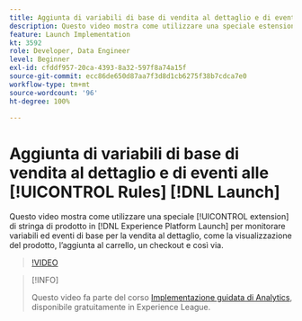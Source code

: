 ```yaml
---
title: Aggiunta di variabili di base di vendita al dettaglio e di eventi alle regole di Launch
description: Questo video mostra come utilizzare una speciale estensione di stringa di prodotto in Launch per monitorare variabili ed eventi di base per la vendita al dettaglio, come la visualizzazione del prodotto, l’aggiunta al carrello, un checkout e così via.
feature: Launch Implementation
kt: 3592
role: Developer, Data Engineer
level: Beginner
exl-id: cfddf957-20ca-4393-8a32-597f8a74a15f
source-git-commit: ecc86de650d87aa7f3d8d1cb6275f38b7cdca7e0
workflow-type: tm+mt
source-wordcount: '96'
ht-degree: 100%

---
```


# Aggiunta di variabili di base di vendita al dettaglio e di eventi alle [!UICONTROL Rules] [!DNL Launch]

Questo video mostra come utilizzare una speciale [!UICONTROL extension] di stringa di prodotto in [!DNL Experience Platform Launch] per monitorare variabili ed eventi di base per la vendita al dettaglio, come la visualizzazione del prodotto, l’aggiunta al carrello, un checkout e così via.

>[!VIDEO](https://video.tv.adobe.com/v/28763/?quality=12&learn=on)

>[!INFO]
>
> Questo video fa parte del corso [Implementazione guidata di Analytics](https://experienceleague.adobe.com/?recommended=Analytics-D-1-2019.1), disponibile gratuitamente in Experience League.